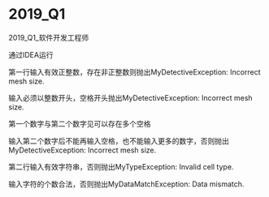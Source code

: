 # 2019_Q1
2019_Q1_软件开发工程师

通过IDEA运行 

第一行输入有效正整数，存在非正整数则抛出MyDetectiveException: Incorrect mesh size. 

输入必须以整数开头，空格开头抛出MyDetectiveException: Incorrect mesh size. 

第一个数字与第二个数字见可以存在多个空格

输入第二个数字后不能再输入空格，也不能输入更多的数字，否则抛出MyDetectiveException: Incorrect mesh size. 

第二行输入有效字符串，否则抛出MyTypeException: Invalid cell type. 

输入字符的个数合法，否则抛出MyDataMatchException: Data mismatch. 

